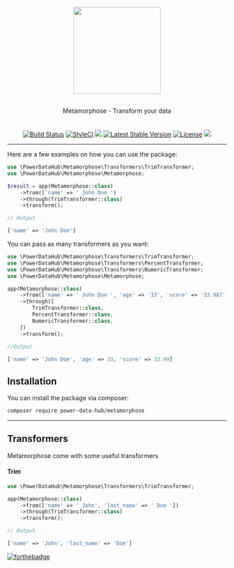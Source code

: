 <p align="center">
    <img width="200" src="https://i.pinimg.com/originals/e0/77/ec/e077ec8846b6cebb114bac4eb63d374e.png">
</p>
<p align="center" style="margin: 30px 0 35px;">Metamorphose - Transform your data</p>
<p align="center">
  <a href='https://semaphoreci.com/edbizarro/metamorphose'> <img src='https://semaphoreci.com/api/v1/edbizarro/metamorphose/branches/master/badge.svg' alt='Build Status'></a>  
  <a href="https://styleci.io/repos/129276226"><img src="https://styleci.io/repos/129276226/shield?branch=master" alt="StyleCI"></a>  
  <a href="https://codeclimate.com/github/edbizarro/metamorphose/maintainability"><img src="https://api.codeclimate.com/v1/badges/25524f733a23fb514c5c/maintainability" /></a>
  <a href="https://packagist.org/packages/power-data-hub/metamorphose"><img src="https://poser.pugx.org/power-data-hub/metamorphose/v/stable.svg" alt="Latest Stable Version"></a>
  <a href="https://packagist.org/packages/power-data-hub/metamorphose"><img src="https://poser.pugx.org/power-data-hub/metamorphose/license.svg" alt="License"></a>
    <a href="https://app.fossa.io/projects/git%2Bgithub.com%2Fedbizarro%2Fmetamorphose?ref=badge_shield" alt="FOSSA Status"><img src="https://app.fossa.io/api/projects/git%2Bgithub.com%2Fedbizarro%2Fmetamorphose.svg?type=small"/></a>
</p>

---

Here are a few examples on how you can use the package:

```php
use \PowerDataHub\Metamorphose\Transformers\TrimTransformer;
use \PowerDataHub\Metamorphose\Metamorphose;

$result = app(Metamorphose::class)
    ->from(['name' => ' John Doe ')
    ->through(TrimTransformer::class)
    ->transform();

// Output

['name' => 'John Doe']
```

You can pass as many transformers as you want:


```php
use \PowerDataHub\Metamorphose\Transformers\TrimTransformer;
use \PowerDataHub\Metamorphose\Transformers\PercentTransformer;
use \PowerDataHub\Metamorphose\Transformers\NumericTransformer;
use \PowerDataHub\Metamorphose\Metamorphose;

app(Metamorphose::class)
    ->from(['name' => ' John Doe ', 'age' => '33', 'score' => '33.987'])
    ->through([
        TrimTransformer::class,
        PercentTransformer::class,        
        NumericTransformer::class,
    ])
    ->transform();
    
//Output

['name' => 'John Doe', 'age' => 33, 'score' => 33.99]
```



## Installation

You can install the package via composer:

``` bash
composer require power-data-hub/metamorphose
```

---

## Transformers

Metamorphose come with some useful transformers

#### Trim

```php
use \PowerDataHub\Metamorphose\Transformers\TrimTransformer;

app(Metamorphose::class)
    ->from(['name' => ' John', 'last_name' => ' Doe '])
    ->through(TrimTransformer::class)
    ->transform();

// Output

['name' => 'John', 'last_name' => 'Doe']
```

[![forthebadge](http://forthebadge.com/images/badges/contains-cat-gifs.svg)](http://forthebadge.com)
